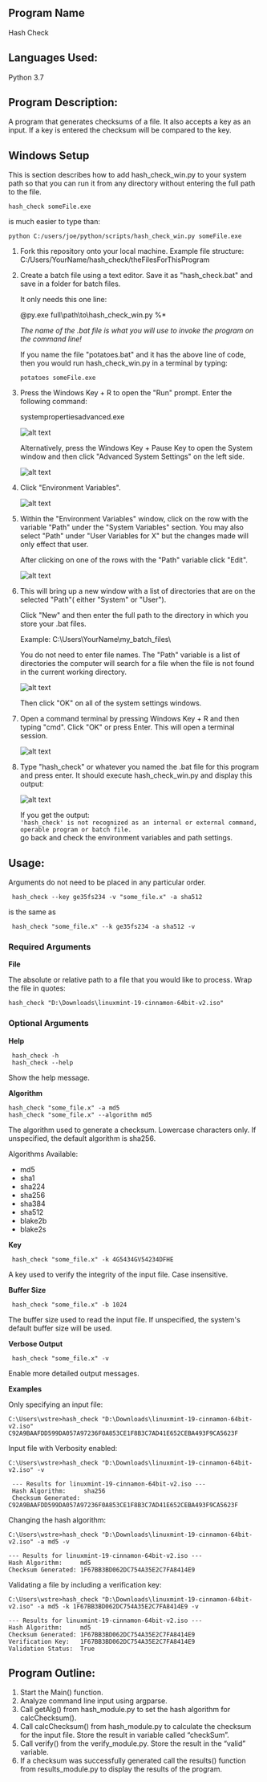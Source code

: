 ## Program Name  

Hash Check

## Languages Used:  

Python 3.7

## Program Description:  

A program that generates checksums of a file. It also accepts a key as an input. If a key is entered the checksum will be compared to the key.

## Windows Setup  

This is section describes how to add hash_check_win.py to your system path so that you can run it from any directory without entering the full path to the file.  

`hash_check someFile.exe`

is much easier to type than: 

 `python C:/users/joe/python/scripts/hash_check_win.py someFile.exe`

1. Fork this repository onto your local machine. Example file structure:
    C:/Users/YourName/hash_check/theFilesForThisProgram

2. Create a batch file using a text editor. Save it as "hash_check.bat" and save in a folder for batch files.  

    It only needs this one line:    

    @py.exe full\path\to\hash_check_win.py %*     

    *The name of the .bat file is what you will use to invoke the program on the command line!*

    If you name the file "potatoes.bat" and it has the above line of code, then you would run hash_check_win.py in a terminal by typing:  

    `potatoes someFile.exe`    

3. Press the Windows Key + R to open the "Run" prompt. Enter the following command:  

    systempropertiesadvanced.exe  

    ![alt text](https://s3.amazonaws.com/staranen-images-001/step1.jpg "Open Run prompt")

    Alternatively, press the Windows Key + Pause Key to open the System window and then click "Advanced System Settings" on the left side.  

    ![alt text](https://s3.amazonaws.com/staranen-images-001/step1b.png "Open System Settings")  

4. Click "Environment Variables".  

    ![alt text](https://s3.amazonaws.com/staranen-images-001/step2.png "Open Environment Variables")  

5.  Within the "Environment Variables" window, click on the row with the variable "Path" under the "System Variables" section. You may also select "Path" under "User Variables for X" but the changes made will only effect that user.  

    After clicking on one of the rows with the "Path" variable click "Edit".  

    ![alt text](https://s3.amazonaws.com/staranen-images-001/step3.png "Select Path and click Edit")  

6. This will bring up a new window with a list of directories that are on the selected "Path"( either "System" or "User").  

    Click "New" and then enter the full path to the directory in which you store your .bat files.  

    Example:  C:\Users\YourName\my_batch_files\     

    You do not need to enter file names. The "Path" variable is a list of directories the computer will search for a file when the file is not found in the current working directory.  

    ![alt text](https://s3.amazonaws.com/staranen-images-001/step4.png "Add the .bat folder to your system path")    

    Then click "OK" on all of the system settings windows.

7. Open a command terminal by pressing Windows Key + R and then typing "cmd". Click "OK" or press Enter. This will open a terminal session.  

    ![alt text](https://s3.amazonaws.com/staranen-images-001/step5.jpg "Open a terminal session")    

8. Type "hash_check" or whatever you named the .bat file for this program and press enter. It should execute hash_check_win.py and display this output:  

    ![alt text](https://s3.amazonaws.com/staranen-images-001/step6.jpg "Test the changes")    

    If you get the output:  
    `'hash_check' is not recognized as an internal or external command, operable program or batch file.`  
    go back and check the environment variables and path settings.


## Usage:

Arguments do not need to be placed in any particular order.

` hash_check --key ge35fs234 -v "some_file.x" -a sha512`

is the same as

` hash_check "some_file.x" --k ge35fs234 -a sha512 -v`

### Required Arguments  

**File**  

 The absolute or relative path to a file that you would like to process. Wrap the file in quotes:  

`hash_check "D:\Downloads\linuxmint-19-cinnamon-64bit-v2.iso"`

### Optional Arguments

**Help**  

```
 hash_check -h
 hash_check --help  
 ```

Show the help message.

**Algorithm**  

```
hash_check "some_file.x" -a md5  
hash_check "some_file.x" --algorithm md5
```  

The algorithm used to generate a checksum. Lowercase characters only. If unspecified, the default algorithm is sha256.

Algorithms Available:  

* md5
* sha1
* sha224
* sha256
* sha384
* sha512
* blake2b
* blake2s

**Key**  

` hash_check "some_file.x" -k 4G5434GV54234DFHE`   

A key used to verify the integrity of the input file. Case insensitive.

**Buffer Size**

` hash_check "some_file.x" -b 1024`  

The buffer size used to read the input file. If unspecified, the system's default buffer size will be used.  

**Verbose Output**

` hash_check "some_file.x" -v`  

Enable more detailed output messages.

**Examples**

Only specifying an input file:

```
C:\Users\wstre>hash_check "D:\Downloads\linuxmint-19-cinnamon-64bit-v2.iso"
C92A9BAAFDD599DA057A97236F0A853CE1F8B3C7AD41E652CEBA493F9CA5623F
```

Input file with Verbosity enabled:

```
C:\Users\wstre>hash_check "D:\Downloads\linuxmint-19-cinnamon-64bit-v2.iso" -v

 --- Results for linuxmint-19-cinnamon-64bit-v2.iso ---
 Hash Algorithm:     sha256
 Checksum Generated: C92A9BAAFDD599DA057A97236F0A853CE1F8B3C7AD41E652CEBA493F9CA5623F
 ```

 Changing the hash algorithm:

 ```
 C:\Users\wstre>hash_check "D:\Downloads\linuxmint-19-cinnamon-64bit-v2.iso" -a md5 -v

 --- Results for linuxmint-19-cinnamon-64bit-v2.iso ---
 Hash Algorithm:     md5
 Checksum Generated: 1F67BB3BD062DC754A35E2C7FA8414E9
 ```

 Validating a file by including a verification key:

 ```
 C:\Users\wstre>hash_check "D:\Downloads\linuxmint-19-cinnamon-64bit-v2.iso" -a md5 -k 1F67BB3BD062DC754A35E2C7FA8414E9 -v

 --- Results for linuxmint-19-cinnamon-64bit-v2.iso ---
 Hash Algorithm:     md5
 Checksum Generated: 1F67BB3BD062DC754A35E2C7FA8414E9
 Verification Key:   1F67BB3BD062DC754A35E2C7FA8414E9
 Validation Status:  True
 ```

## Program Outline:

1. Start the Main() function.
2. Analyze command line input using argparse.
3. Call getAlg() from hash_module.py to set the hash algorithm for calcChecksum().
4. Call calcChecksum() from hash_module.py to calculate the checksum for the input file. Store the result in variable called “checkSum”.
5. Call verify() from the verify_module.py. Store the result in the “valid” variable.
6. If a checksum was successfully generated call the results() function from results_module.py to display the results of the program.

